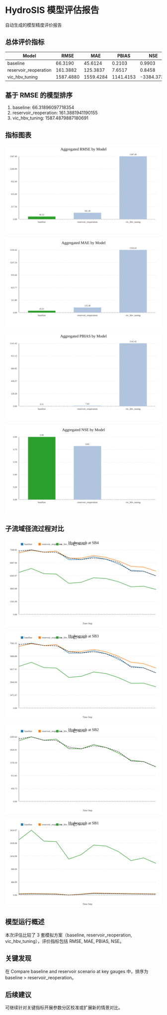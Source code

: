 # HydroSIS 模型评估报告

自动生成的模型精度评价报告

## 总体评价指标

| Model | RMSE | MAE | PBIAS | NSE |
| --- | --- | --- | --- | --- |
| baseline | 66.3190 | 45.6124 | 0.2103 | 0.9903 |
| reservoir_reoperation | 161.3882 | 125.3837 | 7.6517 | 0.8458 |
| vic_hbv_tuning | 1587.4880 | 1559.4284 | 1141.4153 | -3384.3731 |

## 基于 RMSE 的模型排序

1. baseline: 66.31896097718354
2. reservoir_reoperation: 161.3881941190155
3. vic_hbv_tuning: 1587.4879887180691

## 指标图表

![metric_rmse](../figures/metric_rmse.svg)

![metric_mae](../figures/metric_mae.svg)

![metric_pbias](../figures/metric_pbias.svg)

![metric_nse](../figures/metric_nse.svg)

## 子流域径流过程对比

![hydrograph_SB4](../figures/hydrograph_SB4.svg)

![hydrograph_SB3](../figures/hydrograph_SB3.svg)

![hydrograph_SB2](../figures/hydrograph_SB2.svg)

![hydrograph_SB1](../figures/hydrograph_SB1.svg)

## 模型运行概述

本次评估比较了 3 套模拟方案（baseline, reservoir_reoperation, vic_hbv_tuning），评价指标包括 RMSE, MAE, PBIAS, NSE。

## 关键发现

在 Compare baseline and reservoir scenario at key gauges 中，排序为 baseline > reservoir_reoperation。

## 后续建议

可继续针对关键指标开展参数分区校准或扩展新的情景对比。
